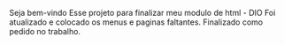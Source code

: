 Seja bem-vindo
Esse projeto para finalizar meu modulo de html - DIO
Foi atualizado e colocado os menus e paginas faltantes.
Finalizado como pedido no trabalho.